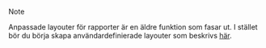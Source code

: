 > [!NOTE]
> Anpassade layouter för rapporter är en äldre funktion som fasar ut. I stället bör du börja skapa användardefinierade layouter som beskrivs [här](../ui-get-started-layouts.md).